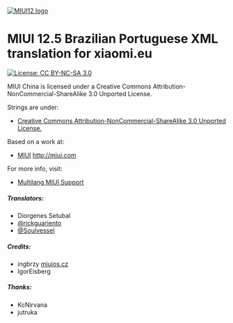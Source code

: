 [![MIUI12 logo](https://camo.githubusercontent.com/1d353338f13cb015d3f0ad80622bfd7d91d837d5b1f84d03026a8b4abe8108a7/68747470733a2f2f692e696d6775722e636f6d2f657445425558772e706e67)](https://xiaomi.eu/)

# MIUI 12.5 Brazilian Portuguese XML translation for xiaomi.eu

[![License: CC BY-NC-SA 3.0](https://img.shields.io/badge/license-CC%20BY--NC--SA%203.0-lightgrey.svg)](http://creativecommons.org/licenses/by-nc-sa/3.0/)

MIUI China is licensed under a Creative Commons Attribution-NonCommercial-ShareAlike 3.0 Unported License.

Strings are under:
- [Creative Commons Attribution-NonCommercial-ShareAlike 3.0 Unported License.](http://creativecommons.org/licenses/by-nc-sa/3.0/)

Based on a work at:
- [MIUI](http://miui.com)  http://miui.com

For more info, visit:
- [Multilang MIUI Support](http://xiaomi.eu) 

##### Translators:
- Diorgenes Setubal
- [@rickguariento](https://t.me/rickguariento) 
- [@Soulvessel](https://t.me/Soulvessel)

##### Credits:
- ingbrzy [miuios.cz](https://miuios.cz) 
- IgorEisberg


##### Thanks:
- KcNirvana
- jutruka